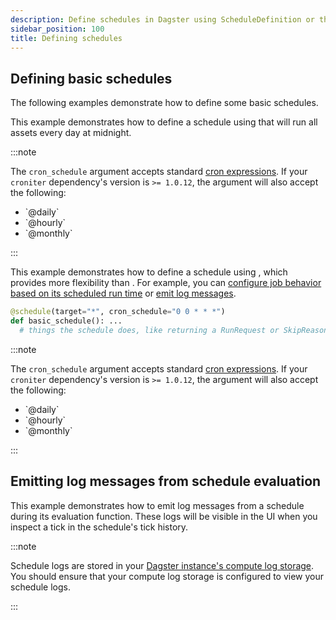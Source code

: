 ```yaml
---
description: Define schedules in Dagster using ScheduleDefinition or the @schedule decorator.
sidebar_position: 100
title: Defining schedules
---
```


## Defining basic schedules

The following examples demonstrate how to define some basic schedules.

<Tabs>
  <TabItem value="Using ScheduleDefinition">

This example demonstrates how to define a schedule using <PyObject section="schedules-sensors" module="dagster" object="ScheduleDefinition" /> that will run  all assets every day at midnight.

<CodeExample
  path="docs_snippets/docs_snippets/concepts/partitions_schedules_sensors/schedules/schedules.py"
  startAfter="start_basic_schedule"
  endBefore="end_basic_schedule"
/>

:::note

The `cron_schedule` argument accepts standard [cron expressions](https://en.wikipedia.org/wiki/Cron). If your `croniter` dependency's version is `>= 1.0.12`, the argument will also accept the following:

<ul>
  <li>`@daily`</li>
  <li>`@hourly`</li>
  <li>`@monthly`</li>
</ul>

:::

</TabItem>
<TabItem value="Using @schedule">

This example demonstrates how to define a schedule using <PyObject section="schedules-sensors" module="dagster" object="schedule" decorator />, which provides more flexibility than <PyObject section="schedules-sensors" module="dagster" object="ScheduleDefinition" />. For example, you can [configure job behavior based on its scheduled run time](/guides/automate/schedules/configuring-job-behavior) or [emit log messages](#emitting-log-messages-from-schedule-evaluation).

```python
@schedule(target="*", cron_schedule="0 0 * * *")
def basic_schedule(): ...
  # things the schedule does, like returning a RunRequest or SkipReason
```

:::note

The `cron_schedule` argument accepts standard [cron expressions](https://en.wikipedia.org/wiki/Cron). If your `croniter` dependency's version is `>= 1.0.12`, the argument will also accept the following:

<ul>
  <li>`@daily`</li>
  <li>`@hourly`</li>
  <li>`@monthly`</li>
</ul>

:::

</TabItem>
</Tabs>

## Emitting log messages from schedule evaluation

This example demonstrates how to emit log messages from a schedule during its evaluation function. These logs will be visible in the UI when you inspect a tick in the schedule's tick history.

<CodeExample
  path="docs_snippets/docs_snippets/concepts/partitions_schedules_sensors/schedules/schedules.py"
  startAfter="start_schedule_logging"
  endBefore="end_schedule_logging"
/>

:::note

Schedule logs are stored in your [Dagster instance's compute log storage](/deployment/oss/oss-instance-configuration#compute-log-storage). You should ensure that your compute log storage is configured to view your schedule logs.

:::
